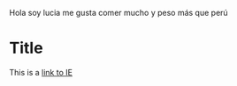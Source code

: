 Hola soy lucia me gusta comer mucho y peso más que perú

# Title

This is a [link to IE](https://ie.edu)
